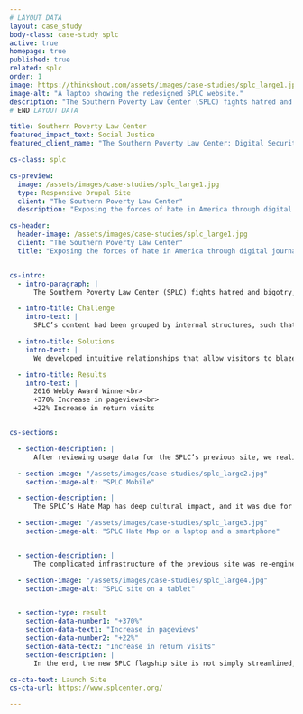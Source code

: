 ```yaml
---
# LAYOUT DATA
layout: case_study
body-class: case-study splc
active: true
homepage: true
published: true
related: splc
order: 1
image: https://thinkshout.com/assets/images/case-studies/splc_large1.jpg
image-alt: "A laptop showing the redesigned SPLC website."
description: "The Southern Poverty Law Center (SPLC) fights hatred and bigotry, seeking justice for the most vulnerable members of society. They maintain an annual list of hate groups, expose incidents across the country, and provide critical intelligence for journalists and the public alike."
# END LAYOUT DATA

title: Southern Poverty Law Center
featured_impact_text: Social Justice
featured_client_name: "The Southern Poverty Law Center: Digital Security & Storytelling"

cs-class: splc

cs-preview:
  image: /assets/images/case-studies/splc_large1.jpg
  type: Responsive Drupal Site
  client: "The Southern Poverty Law Center"
  description: "Exposing the forces of hate in America through digital journalism and data visualization."

cs-header:
  header-image: /assets/images/case-studies/splc_large1.jpg
  client: "The Southern Poverty Law Center"
  title: "Exposing the forces of hate in America through digital journalism and data visualization."


cs-intro:
  - intro-paragraph: |
      The Southern Poverty Law Center (SPLC) fights hatred and bigotry, seeking justice for the most vulnerable members of society. They maintain an annual list of hate groups, expose incidents across the country, and provide critical intelligence for journalists and the public alike.

  - intro-title: Challenge
    intro-text: |
      SPLC’s content had been grouped by internal structures, such that important and timely content would often get lost and fail to stitch together a larger story.

  - intro-title: Solutions
    intro-text: |
      We developed intuitive relationships that allow visitors to blaze their own path through the site and discover the most meaningful content. Security and performance were also paramount, resulting in a site that meets SPLC’s mission-critical standards.

  - intro-title: Results
    intro-text: |
      2016 Webby Award Winner<br>
      +370% Increase in pageviews<br>
      +22% Increase in return visits


cs-sections:

  - section-description: |
      After reviewing usage data for the SPLC’s previous site, we realized visitors faced a significant roadblock because content was organized according to internal structures. We worked with the SPLC on a comprehensive content strategy that put visitors first. This key step helped maintain – and build – the SPLC’s reputation as a trusted source of information for supporters, donors, and the general public.

  - section-image: "/assets/images/case-studies/splc_large2.jpg"
    section-image-alt: "SPLC Mobile"

  - section-description: |
      The SPLC’s Hate Map has deep cultural impact, and it was due for a redesign to make the content more actionable and interconnected. ThinkShout worked with the team at the SPLC to rebuild the digital Hate Map from the ground up. By showing all of the hate groups in the United States in a single interface, the Hate Map tells a powerful, and troubling, story. The latest map, featuring updated reporting for 2018, is more engaging than ever, with fully realized state pages and deeper connections into SPLC’s investigative journalism.

  - section-image: "/assets/images/case-studies/splc_large3.jpg"
    section-image-alt: "SPLC Hate Map on a laptop and a smartphone"


  - section-description: |
      The complicated infrastructure of the previous site was re-engineered with three key requirements in mind: stability, security, and simplicity. We moved them to Pantheon, and testing proved the site was fully capable of handling traffic in excess of five times their historical peaks. To protect against increasingly common and sophisticated attacks, the site’s infrastructure provides powerful protections. As a result, the SPLC team can focus their energy on the important work they do rather than managing critical infrastructure.

  - section-image: "/assets/images/case-studies/splc_large4.jpg"
    section-image-alt: "SPLC site on a tablet"


  - section-type: result
    section-data-number1: "+370%"
    section-data-text1: "Increase in pageviews"
    section-data-number2: "+22%"
    section-data-text2: "Increase in return visits"
    section-description: |
      In the end, the new SPLC flagship site is not simply streamlined, beautiful, and performant, it’s effective in furthering the mission of the SPLC by helping them tell the powerful stories we all need to hear. Since the site launched, traffic has increased more than 370%. Visitors are staying longer and becoming more deeply engaged with the SPLC, supporting a mission that remains as important now as at any time in their history.

cs-cta-text: Launch Site
cs-cta-url: https://www.splcenter.org/

---
```

